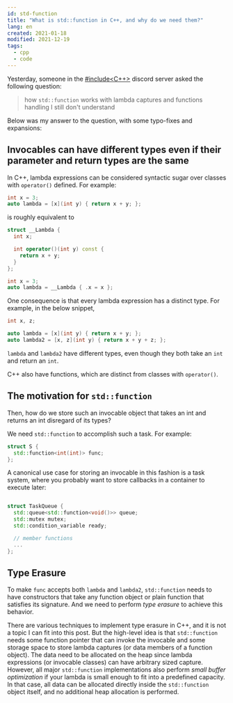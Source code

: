 ```yaml
---
id: std-function
title: "What is std::function in C++, and why do we need them?"
lang: en
created: 2021-01-18
modified: 2021-12-19
tags:
  - cpp
  - code
---
```


Yesterday, someone in the [#include<C++>](https://www.includecpp.org/discord/) discord server asked the following question:

> how `std::function` works with lambda captures and functions handling I still don't understand

Below was my answer to the question, with some typo-fixes and expansions:

## Invocables can have different types even if their parameter and return types are the same

In C++, lambda expressions can be considered syntactic sugar over classes with `operator()` defined. For example:

```cpp
int x = 3;
auto lambda = [x](int y) { return x + y; };
```

is roughly equivalent to

```cpp
struct __Lambda {
  int x;

  int operator()(int y) const {
    return x + y;
  }
};

int x = 3;
auto lambda = __Lambda { .x = x };
```

One consequence is that every lambda expression has a distinct type. For example, in the below snippet,

```cpp
int x, z;

auto lambda = [x](int y) { return x + y; };
auto lambda2 = [x, z](int y) { return x + y + z; };
```

`lambda` and `lambda2` have different types, even though they both take an `int` and return an `int`.

C++ also have functions,
which are distinct from classes with `operator()`.

## The motivation for `std::function`

Then, how do we store such an invocable object that takes an int and returns an int disregard of its types?

We need `std::function` to accomplish such a task. For example:

```cpp
struct S {
  std::function<int(int)> func;
};
```

A canonical use case for storing an invocable in this fashion is a task system,
where you probably want to store callbacks in a container to execute later:

```cpp

struct TaskQueue {
  std::queue<std::function<void()>> queue;
  std::mutex mutex;
  std::condition_variable ready;

  // member functions
  ...
};

```

## Type Erasure

To make `func` accepts both `lambda` and `lambda2`,
`std::function` needs to have constructors that take any function object or plain function that satisfies its signature.
And we need to perform _type erasure_ to achieve this behavior.

There are various techniques to implement type erasure in C++,
and it is not a topic I can fit into this post.
But the high-level idea is that `std::function` needs some function pointer that can invoke the invocable and some storage space to store lambda captures (or data members of a function object).
The data need to be allocated on the heap since lambda expressions (or invocable classes) can have arbitrary sized capture.
However, all major `std::function` implementations also perform _small buffer optimization_ if your lambda is small enough to fit into a predefined capacity.
In that case, all data can be allocated directly inside the `std::function` object itself, and no additional heap allocation is performed.
